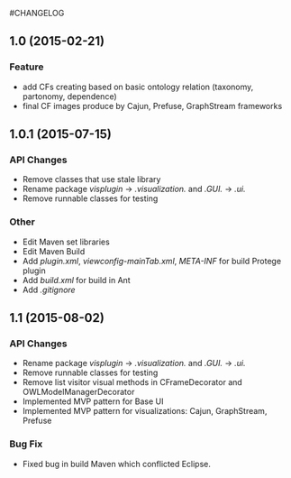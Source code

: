 #CHANGELOG

## 1.0 (2015-02-21)
### Feature
- add CFs creating based on basic ontology relation (taxonomy, partonomy, dependence)
- final CF images produce by Cajun, Prefuse, GraphStream frameworks

## 1.0.1 (2015-07-15)
### API Changes
- Remove classes that use stale library
- Rename package *visplugin* -> *.visualization.* and *.GUI.* -> *.ui.*
- Remove runnable classes for testing
### Other
- Edit Maven set libraries
- Edit Maven Build
- Add *plugin.xml*, *viewconfig-mainTab.xml*, *META-INF* for build Protege plugin
- Add *build.xml* for build in Ant
- Add *.gitignore*

## 1.1 (2015-08-02)
### API Changes
- Rename package *visplugin* -> *.visualization.* and *.GUI.* -> *.ui.*
- Remove runnable classes for testing
- Remove list visitor visual methods in CFrameDecorator and OWLModelManagerDecorator
- Implemented MVP pattern for Base UI
- Implemented MVP pattern for visualizations: Cajun, GraphStream, Prefuse
### Bug Fix
- Fixed bug in build Maven which conflicted Eclipse.
 